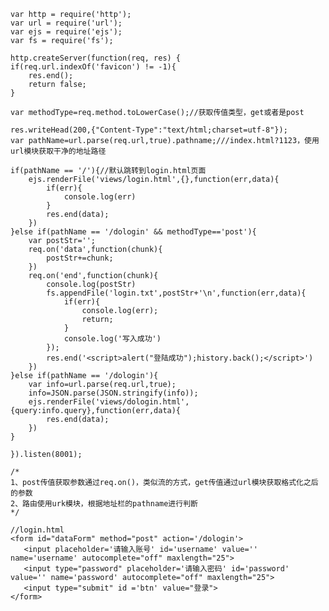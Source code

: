 	var http = require('http');
	var url = require('url');
	var ejs = require('ejs');
	var fs = require('fs');

	http.createServer(function(req, res) {
    if(req.url.indexOf('favicon') != -1){
        res.end();
        return false;
    }

    var methodType=req.method.toLowerCase();//获取传值类型，get或者是post

    res.writeHead(200,{"Content-Type":"text/html;charset=utf-8"});
    var pathName=url.parse(req.url,true).pathname;///index.html?1123，使用url模块获取干净的地址路径

    if(pathName == '/'){//默认跳转到login.html页面
        ejs.renderFile('views/login.html',{},function(err,data){
            if(err){
                console.log(err)
            }
            res.end(data);
        })
    }else if(pathName == '/dologin' && methodType=='post'){
        var postStr='';
        req.on('data',function(chunk){
            postStr+=chunk;
        })
        req.on('end',function(chunk){
            console.log(postStr)
            fs.appendFile('login.txt',postStr+'\n',function(err,data){
                if(err){
                    console.log(err);
                    return;
                }
                console.log('写入成功')
            });
            res.end('<script>alert("登陆成功");history.back();</script>')
        })
    }else if(pathName == '/dologin'){
        var info=url.parse(req.url,true);
        info=JSON.parse(JSON.stringify(info));
        ejs.renderFile('views/dologin.html',{query:info.query},function(err,data){
            res.end(data);
        })
    }
    
	}).listen(8001);

	/*
	1、post传值获取参数通过req.on()，类似流的方式，get传值通过url模块获取格式化之后的参数
	2、路由使用urk模块，根据地址栏的pathname进行判断
	*/
	
	//login.html
	<form id="dataForm" method="post" action='/dologin'>
       <input placeholder='请输入账号' id='username' value='' name='username' autocomplete="off" maxlength="25">
       <input type="password" placeholder='请输入密码' id='password' value='' name='password' autocomplete="off" maxlength="25">
       <input type="submit" id ='btn' value="登录">
    </form>